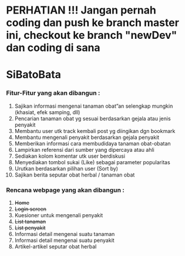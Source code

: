 # PERHATIAN !!! Jangan pernah coding dan push ke branch master ini, checkout ke branch "newDev" dan coding di sana
# SiBatoBata

### Fitur-Fitur yang akan dibangun :
1. Sajikan informasi mengenai tanaman obat”an selengkap mungkin (khasiat, efek samping, dll)
2. Pencarian tanaman obat yg sesuai berdasarkan gejala atau jenis penyakit
3. Membantu user utk track kembali post yg diingikan dgn bookmark
4. Membantu mengenali penyakit berdasarkan gejala penyakit
5. Memberikan informasi cara membudidaya tanaman obat-obatan
6. Lampirkan referensi dari sumber yang dipercaya atau ahli
7. Sediakan kolom komentar utk user berdiskusi
8. Menyediakan tombol sukai (Like) sebagai parameter popularitas
9. Urutkan berdasarkan pilihan user (Sort by)
10. Sajikan berita seputar obat herbal / tanaman obat


### Rencana webpage yang akan dibangun :
1. ~~Home~~
2. ~~Login screen~~
3. Kuesioner untuk mengenali penyakit
4. ~~List tanaman~~
5. ~~List penyakit~~
6. Informasi detail mengenai suatu tanaman
7. Informasi detail mengenai suatu penyakit
8. Artikel-artikel seputar obat herbal

